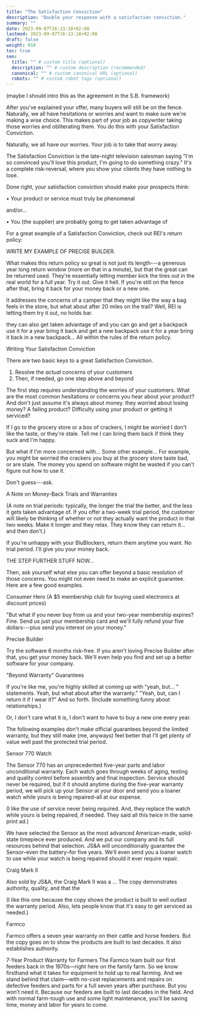 ```yaml
---
title: "The Satisfaction Conviction"
description: "Double your response with a satisfaction conviction."
summary: ""
date: 2023-09-07T16:13:18+02:00
lastmod: 2023-09-07T16:13:18+02:00
draft: false
weight: 910
toc: true
seo:
  title: "" # custom title (optional)
  description: "" # custom description (recommended)
  canonical: "" # custom canonical URL (optional)
  robots: "" # custom robot tags (optional)
---
```



(maybe I should intro this as the agreement in the S.B. framework)

After you've explained your offer, many buyers will still be on the fence. Naturally, we all have hesitations or worries and want to make sure we're making a wise choice. This makes part of your job as copywriter taking those worries and obliterating them. You do this with your Satisfaction Conviction.

Naturally, we all have our worries. Your job is to take that worry away.

The Satisfaction Conviction is the late-night television salesman saying "I'm so convinced you'll love this product, I'm going to do something crazy." It's a complete risk-reversal, where you show your clients they have nothing to lose.

Done right, your satisfaction conviction should make your prospects think:

  • Your product or service must truly be phenomenal

 and/or…

  • You (the supplier) are probably going to get taken advantage of

For a great example of a Satisfaction Conviction, check out REI's return policy:

WRITE MY EXAMPLE OF PRECISE BUILDER.

What makes this return policy so great is not just its length---a generous year long return window (more on that in a minute), but that the great can be returned used. They're essentially letting member kick the tires out in the real world for a full year. Try it out. Give it hell. If you're still on the fence after that, bring it back for your money back or a new one.

It addresses the concerns of a camper that they might like the way a bag feels in the store, but what about after 20 miles on the trail? Well, REI is letting them try it out, no holds bar.

they can also get taken advantage of and you can go and get a backpack use it for a year bring it back and get a new backpack use it for a year bring it back in a new backpack… All within the rules of the return policy.

Writing Your Satisfaction Conviction

There are two basic keys to a great Satisfaction Conviction.

  1. Resolve the *actual* concerns of your customers
  2. Then, if needed, go one step above and beyond

The first step requires understanding the worries of your customers. What are the most common hesitations or concerns you hear about your product? And don't just assume it's always about money.  they worried about losing money? A failing product? Difficulty using your product or getting it serviced?

If I go to the grocery store or a box of crackers, I might be worried I don't like the taste, or they're stale. Tell me I can bring them back if think they suck and I'm happy.

But what if I'm more concerned with… Some other example… For example, you might be worried the crackers you buy at the grocery store taste bad, or are stale. The money you spend on software might be wasted if you can't figure out how to use it.

Don't guess---ask.

A Note on Money-Back Trials and Warranties

(A note on trial periods: typically, the longer the trial the better, and the less it gets taken advantage of. If you offer a two-week trial period, the customer will likely be thinking of whether or not they actually want the product in that two weeks. Make it longer and they relax. They know they can return it… and then don't.)

If you're unhappy with your BluBlockers, return them anytime you want. No trial period. I'll give you your money back.

THE STEP FURTHER STUFF NOW…

Then, ask yourself what else you can offer beyond a basic resolution of those concerns. You might not even need to make an explicit guarantee. Here are a few good examples.


Consumer Hero (A $5 membership club for buying used electronics at discount prices)


"But what if you never buy from us and your two-year membership expires? Fine. Send us just your membership card and we'll fully refund your five dollars---plus send you interest on your money."


Precise Builder

Try the software 6 months risk-free. If you aren't loving Precise Builder after that, you get your money back. We'll even help you find and set up a better software for your company.


"Beyond Warranty" Guarantees

If you're like me, you're highly skilled at coming up with "yeah, but… " statements. Yeah, but what about after the warranty." "Yeah, but, can I return it if I wear it?" And so forth. (Include something funny about relationships.)

Or, I don't care what it is, I don't want to have to buy a new one every year.

The following examples don't make official guarantees beyond the limited warranty, but they still make (me, anyways) feel better that I'll get plenty of value well past the protected trial period.

Sensor 770 Watch

The Sensor 770 has an unprecedented five-year parts and labor unconditional warranty. Each watch goes through weeks of aging, testing and quality control before assembly and final inspection. Service should never be required, but if it should anytime during the five-year warranty period, we will pick up your Sensor at your door and send you a loaner watch while yours is being repaired–all at our expense.

(I like the use of service never being required. And, they replace the watch while yours is being repaired, if needed. They said all this twice in the same print ad.)

We have selected the Sensor as the most advanced American-made, solid-state timepiece ever produced. And we put our company and its full resources behind that selection. JS&A will unconditionally guarantee the Sensor–even the battery–for five years. We’ll even send you a loaner watch to use while your watch is being repaired should it ever require repair.

Craig Mark II

Also sold by JS&A, the Craig Mark II was a … The copy demonstrates authority, quality, and that the



(I like this one because the copy shows the product is built to well outlast the warranty period. Also, lets people know that it's easy to get serviced as needed.)

Farmco

Farmco offers a seven year warranty on their cattle and horse feeders. But the copy goes on to show the products are built to last decades. It also establishes authority.

  7-Year Product Warranty for Farmers
  The Farmco team built our first feeders back in the 1970s—right here on the family farm. So we know firsthand what it takes for equipment to hold up to real farming.
  And we stand behind that claim—with no-cost replacements and repairs on defective feeders and parts for a full seven years after purchase. But you won’t need it.
  Because our feeders are built to last decades in the field. And with normal farm-tough use and some light maintenance, you’ll be saving time, money and labor for years to come.





